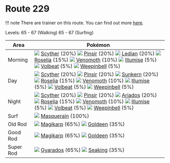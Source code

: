 # Route 229

!!! note
    There are trainer on this route. You can find out more [here](/trainer_changes/route_229/).

Levels: 65 - 67 (Walking) 65 - 67 (Surfing)

Area       | Pokémon
---        | ---
Morning    | ![][123]  [Scyther] (20%) ![][127]  [Pinsir] (20%) ![][166]  [Ledian] (20%)  ![][315]  [Roselia] (15%) ![][049]  [Venomoth] (10%) ![][314]  [Illumise] (5%)  ![][313]  [Volbeat] (5%) ![][070]  [Weepinbell] (5%)
Day        | ![][123]  [Scyther] (20%) ![][127]  [Pinsir] (20%) ![][191]  [Sunkern] (20%)  ![][315]  [Roselia] (15%) ![][049]  [Venomoth] (10%) ![][314]  [Illumise] (5%)  ![][313]  [Volbeat] (5%) ![][070]  [Weepinbell] (5%)
Night      | ![][123]  [Scyther] (20%) ![][127]  [Pinsir] (20%) ![][168]  [Ariados] (20%)  ![][315]  [Roselia] (15%) ![][049]  [Venomoth] (10%) ![][314]  [Illumise] (5%)  ![][313]  [Volbeat] (5%) ![][070]  [Weepinbell] (5%)
Surf       | ![][284]  [Masquerain] (100%)
Old Rod    | ![][129]  [Magikarp] (65%) ![][118]  [Goldeen] (35%)
Good Rod   | ![][129]  [Magikarp] (65%) ![][118]  [Goldeen] (35%)
Super Rod  | ![][130]  [Gyarados] (65%) ![][119]  [Seaking] (35%)


[Venomoth]: /pokemon_changes/049/
[Weepinbell]: /pokemon_changes/070/
[Goldeen]: /pokemon_changes/118/
[Seaking]: /pokemon_changes/119/
[Scyther]: /pokemon_changes/123/
[Pinsir]: /pokemon_changes/127/
[Magikarp]: /pokemon_changes/129/
[Gyarados]: /pokemon_changes/130/
[Ledian]: /pokemon_changes/166/
[Ariados]: /pokemon_changes/168/
[Sunkern]: /pokemon_changes/191/
[Masquerain]: /pokemon_changes/284/
[Volbeat]: /pokemon_changes/313/
[Illumise]: /pokemon_changes/314/
[Roselia]: /pokemon_changes/315/
[049]: /img/pokemon/049.png
[070]: /img/pokemon/070.png
[118]: /img/pokemon/118.png
[119]: /img/pokemon/119.png
[123]: /img/pokemon/123.png
[127]: /img/pokemon/127.png
[129]: /img/pokemon/129.png
[130]: /img/pokemon/130.png
[166]: /img/pokemon/166.png
[168]: /img/pokemon/168.png
[191]: /img/pokemon/191.png
[284]: /img/pokemon/284.png
[313]: /img/pokemon/313.png
[314]: /img/pokemon/314.png
[315]: /img/pokemon/315.png
